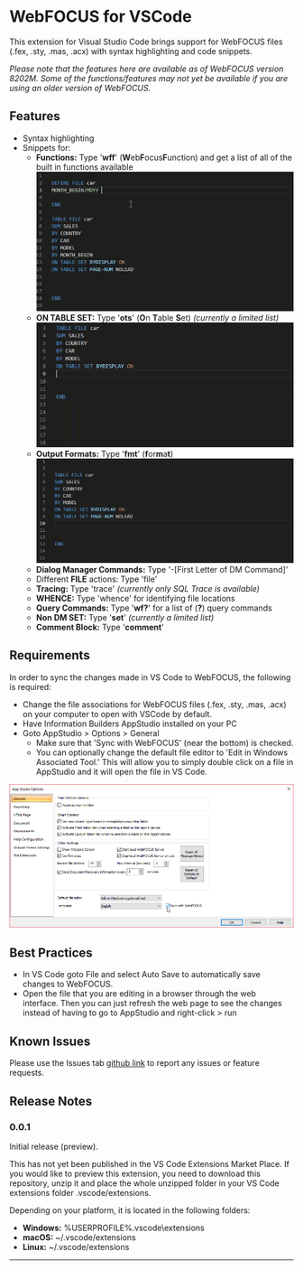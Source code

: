 # WebFOCUS for VSCode

This extension for Visual Studio Code brings support for WebFOCUS files (.fex, .sty, .mas, .acx) with syntax highlighting and code snippets. 

*Please note that the features here are available as of WebFOCUS version 8202M. Some of the functions/features may not yet be available if you are using an older version of WebFOCUS.* 


## Features

 - Syntax highlighting
 - Snippets for:
    - **Functions:** Type '**wff**' (**W**eb**F**ocus**F**unction) and get a list of all of the built in functions available
    ![Function snippet](images/Functions.gif)
    - **ON TABLE SET:** Type '**ots**' (**O**n **T**able **S**et) *(currently a limited list)*
    ![ON TABLE SET snippet](images/OnTableSet.gif)    
    - **Output Formats:** Type '**fmt**' (**f**or**m**a**t**)
    ![Format snippet](images/Format.gif)    
    - **Dialog Manager Commands:** Type '-[First Letter of DM Command]'  
    - Different **FILE** actions: Type 'file'
    - **Tracing:** Type 'trace' *(currently only SQL Trace is available)*
    - **WHENCE:** Type 'whence' for identifying file locations
    - **Query Commands:** Type '**wf?**' for a list of (**?**) query commands
    - **Non DM SET:** Type '**set**' *(currently a limited list)*
    - **Comment Block:** Type '**comment**'

## Requirements

In order to sync the changes made in VS Code to WebFOCUS, the following is required:
* Change the file associations for WebFOCUS files (.fex, .sty, .mas, .acx) on your computer to open with VSCode by default.
* Have Information Builders AppStudio installed on your PC
* Goto  AppStudio > Options > General 
    - Make sure that 'Sync with WebFOCUS' (near the bottom) is checked. 
    - You can optionally change the default file editor to 'Edit in Windows Associated Tool.' This will allow you to simply double click on a file in AppStudio and it will open the file in VS Code.

 ![App Studio Options](images/AppStudioOptions.png)

## Best Practices

* In VS Code goto File and select Auto Save to automatically save changes to WebFOCUS.
* Open the file that you are editing in a browser through the web interface. Then you can just refresh the web page to see the changes instead of having to go to AppStudio and right-click > run

## Known Issues

Please use the Issues tab [github link](https://github.com/steebn/WebFOCUS-VSCode/issues) to report any issues or feature requests. 

## Release Notes

### 0.0.1

Initial release (preview). 

This has not yet been published in the VS Code Extensions Market Place. If you would like to preview this extension, you need to download this repository, unzip it and place the whole unzipped folder in your VS Code extensions folder .vscode/extensions. 

Depending on your platform, it is located in the following folders:

- **Windows:** %USERPROFILE%\.vscode\extensions
- **macOS:** ~/.vscode/extensions
- **Linux:** ~/.vscode/extensions

----------
 
